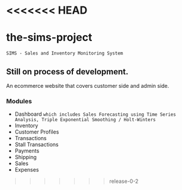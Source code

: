 <<<<<<< HEAD
=======
# the-sims-project

`SIMS - Sales and Inventory Monitoring System`

## Still on process of development.

An ecommerce website that covers customer side and admin side.

### Modules

- Dashboard `which includes Sales Forecasting using Time Series Analysis, Triple Exponential Smoothing / Holt-Winters`
- Inventory
- Customer Profiles
- Transactions
- Stall Transactions
- Payments
- Shipping
- Sales
- Expenses
>>>>>>> release-0-2
